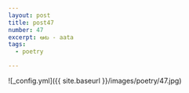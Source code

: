 ```yaml
---
layout: post
title: post47
number: 47
excerpt: ఆట - aata
tags:
  - poetry

---
```




![_config.yml]({{ site.baseurl }}/images/poetry/47.jpg)

